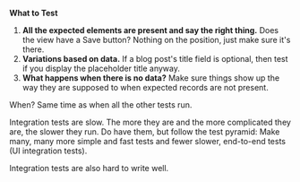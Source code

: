 __What to Test__

1. __All the expected elements are present and say the right thing.__ Does the view have a Save button? Nothing on the position, just make sure it's there.
2. __Variations based on data.__ If a blog post's title field is optional, then test if you display the placeholder title anyway.
3. __What happens when there is no data?__ Make sure things show up the way they are supposed to when expected records are not present.

When? Same time as when all the other tests run.

Integration tests are slow. The more they are and the more complicated they are, the slower they run. Do have them, but follow the test pyramid: Make many, many more simple and fast tests and fewer slower, end-to-end tests (UI integration tests).

Integration tests are also hard to write well.

